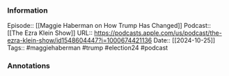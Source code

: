 ### Information

Episode:: [[Maggie Haberman on How Trump Has Changed]]
Podcast:: [[The Ezra Klein Show]]
URL:: https://podcasts.apple.com/us/podcast/the-ezra-klein-show/id1548604447?i=1000674421136
Date:: [[2024-10-25]]
Tags:: #maggiehaberman #trump #election24 
#podcast


### Annotations

